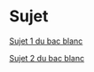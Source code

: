 # Sujet

[Sujet 1 du bac blanc](./data/TNSI-Sujet1.pdf)

[Sujet 2 du bac blanc](./data/TNSI-Sujet2.pdf)